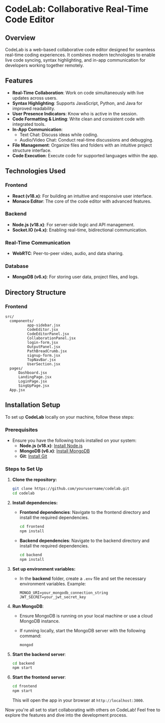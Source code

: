 # **CodeLab: Collaborative Real-Time Code Editor**

## **Overview**
CodeLab is a web-based collaborative code editor designed for seamless real-time coding experiences. It combines modern technologies to enable live code syncing, syntax highlighting, and in-app communication for developers working together remotely.


## **Features**
- **Real-Time Collaboration**: Work on code simultaneously with live updates across users.
- **Syntax Highlighting**: Supports JavaScript, Python, and Java for improved readability.
- **User Presence Indicators**: Know who is active in the session.
- **Code Formatting & Linting**: Write clean and consistent code with integrated tools.
- **In-App Communication**:
  - Text Chat: Discuss ideas while coding.
  - Audio/Video Chat: Conduct real-time discussions and debugging.
- **File Management**: Organize files and folders with an intuitive project structure interface.
- **Code Execution**: Execute code for supported languages within the app.


## **Technologies Used**
### **Frontend**
- **React (v18.x)**: For building an intuitive and responsive user interface.
- **Monaco Editor**: The core of the code editor with advanced features.

### **Backend**
- **Node.js (v18.x)**: For server-side logic and API management.
- **Socket.IO (v4.x)**: Enabling real-time, bidirectional communication.

### **Real-Time Communication**
- **WebRTC**: Peer-to-peer video, audio, and data sharing.

### **Database**
- **MongoDB (v6.x)**: For storing user data, project files, and logs.


## **Directory Structure**
### **Frontend**
    src/
      components/
              app-sidebar.jsx
              CodeEditor.jsx
              CodeEditorPanel.jsx
              CollaborationPanel.jsx
              login-form.jsx
              OutputPanel.jsx
              PathBreadCrumb.jsx
              signup-form.jsx
              TopNavBar.jsx
              UserSection.jsx
      pages/
          Dashboard.jsx
          LandingPage.jsx
          LoginPage.jsx
          SingUpPage.jsx
      App.jsx


## **Installation Setup**

To set up **CodeLab** locally on your machine, follow these steps:

### **Prerequisites**
- Ensure you have the following tools installed on your system:
  - **Node.js (v18.x)**: [Install Node.js](https://nodejs.org/)
  - **MongoDB (v6.x)**: [Install MongoDB](https://www.mongodb.com/try/download/community)
  - **Git**: [Install Git](https://git-scm.com/)

### **Steps to Set Up**

1. **Clone the repository:**

   ```bash
   git clone https://github.com/yourusername/codelab.git
   cd codelab
   ```

2. **Install dependencies:**

   - **Frontend dependencies**: Navigate to the frontend directory and install the required dependencies.

     ```bash
     cd frontend
     npm install
     ```

   - **Backend dependencies**: Navigate to the backend directory and install the required dependencies.

     ```bash
     cd backend
     npm install
     ```

3. **Set up environment variables:**

   - In the **backend** folder, create a `.env` file and set the necessary environment variables. Example:

     ```
     MONGO_URI=your_mongodb_connection_string
     JWT_SECRET=your_jwt_secret_key
     ```

4. **Run MongoDB**:
   - Ensure MongoDB is running on your local machine or use a cloud MongoDB instance.
   - If running locally, start the MongoDB server with the following command:
   
     ```bash
     mongod
     ```

5. **Start the backend server**:

   ```bash
   cd backend
   npm start
   ```

6. **Start the frontend server**:

   ```bash
   cd frontend
   npm start
   ```

   This will open the app in your browser at `http://localhost:3000`.


Now you're all set to start collaborating with others on CodeLab! Feel free to explore the features and dive into the development process.

